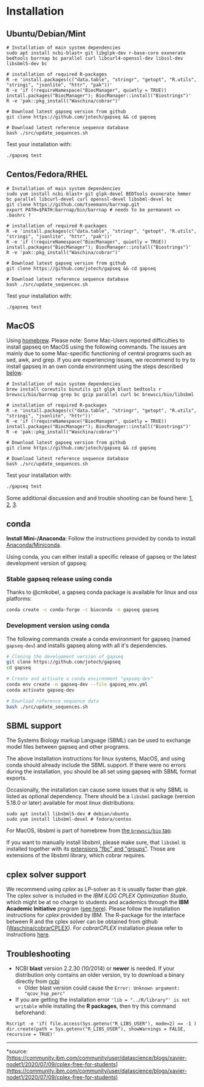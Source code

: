 # Installation

## Ubuntu/Debian/Mint
```
# Installation of main system dependencies
sudo apt install ncbi-blast+ git libglpk-dev r-base-core exonerate bedtools barrnap bc parallel curl libcurl4-openssl-dev libssl-dev libsbml5-dev bc

# installation of required R-packages
R -e 'install.packages(c("data.table", "stringr", "getopt", "R.utils", "stringi", "jsonlite", "httr", "pak"))'
R -e 'if (!requireNamespace("BiocManager", quietly = TRUE)) install.packages("BiocManager"); BiocManager::install("Biostrings")'
R -e 'pak::pkg_install("Waschina/cobrar")'

# Download latest gapseq version from github
git clone https://github.com/jotech/gapseq && cd gapseq

# Download latest reference sequence database
bash ./src/update_sequences.sh
```

Test your installation with:
```sh
./gapseq test
```

## Centos/Fedora/RHEL
```
# Installation of main system dependencies
sudo yum install ncbi-blast+ git glpk-devel BEDTools exonerate hmmer bc parallel libcurl-devel curl openssl-devel libsbml-devel bc
git clone https://github.com/tseemann/barrnap.git
export PATH=$PATH:barrnap/bin/barrnap # needs to be permanent => .bashrc ?

# installation of required R-packages
R -e 'install.packages(c("data.table", "stringr", "getopt", "R.utils", "stringi", "jsonlite", "httr", "pak"))'
R -e 'if (!requireNamespace("BiocManager", quietly = TRUE)) install.packages("BiocManager"); BiocManager::install("Biostrings")'
R -e 'pak::pkg_install("Waschina/cobrar")'

# Download latest gapseq version from github
git clone https://github.com/jotech/gapseq && cd gapseq

# Download latest reference sequence database
bash ./src/update_sequences.sh
```

Test your installation with:
```sh
./gapseq test
```

## MacOS
Using [homebrew](https://brew.sh). Please note: Some Mac-Users reported difficulties to install gapseq on MacOS using the following commands. The issues are mainly due to some Mac-specific functioning of central programs such as sed, awk, and grep. If you are experiencing issues, we recommend to try to install gapseq in an own conda environment using the steps described [below](#conda).
```
# Installation of main system dependencies
brew install coreutils binutils git glpk blast bedtools r brewsci/bio/barrnap grep bc gzip parallel curl bc brewsci/bio/libsbml

# installation of required R-packages
R -e 'install.packages(c("data.table", "stringr", "getopt", "R.utils", "stringi", "jsonlite", "httr"))'
R -e 'if (!requireNamespace("BiocManager", quietly = TRUE)) install.packages("BiocManager"); BiocManager::install("Biostrings")'
R -e 'pak::pkg_install("Waschina/cobrar")'

# Download latest gapseq version from github
git clone https://github.com/jotech/gapseq && cd gapseq

# Download latest reference sequence database
bash ./src/update_sequences.sh
```

Test your installation with:
```sh
./gapseq test
```

Some additional discussion and and trouble shooting can be found here: [1](https://apple.stackexchange.com/a/69332), [2](https://github.com/jotech/gapseq/issues/28), [3](https://github.com/jotech/gapseq/issues/143#issuecomment-1263349021).

## conda

**Install Mini-/Anaconda**: Follow the instructions provided by conda to install [Anaconda/Miniconda](https://conda.io/projects/conda/en/latest/user-guide/install/index.html).

Using conda, you can either install a specific release of gapseq or the latest development version of gapseq:

### Stable gapseq release using conda

Thanks to @cmkobel, a gapseq conda package is available for linux and osx platforms:
```sh
conda create -c conda-forge -c bioconda -n gapseq gapseq
```

### Development version using conda

The following commands create a conda environment for gapseq (named `gapseq-dev`) and installs gapseq along with all it's dependencies.

```sh
# Cloning the development version of gapseq
git clone https://github.com/jotech/gapseq
cd gapseq

# Create and activate a conda environment "gapseq-dev"
conda env create -n gapseq-dev --file gapseq_env.yml
conda activate gapseq-dev

# Download reference sequence data
bash ./src/update_sequences.sh
```

## SBML support
The Systems Biology markup Language (SBML) can be used to exchange model files between gapseq and other programs.

The above installation instructions for linux systems, MacOS, and using conda should already include the SBML support. If there were no errors during the installation, you should be all set using gapseq with SBML format exports.

Occasionally, the installation can cause some issues that is why SBML is listed as optional dependency.
There should be a ``libsbml`` package (version 5.18.0 or later) available for most linux distributions:
```
sudo apt install libsbml5-dev # debian/ubuntu
sudo yum install libsbml-devel # fedora/centos
```
For MacOS, libsbml is part of homebrew from [the `brewsci/bio` tap](https://github.com/brewsci/homebrew-bio/pkgs/container/bio%2Flibsbml).

If you want to manually install libsbml, please make sure, that `libsbml` is installed together with its [extensions "fbc" and "groups"](https://sbml.org/software/libsbml/). Those are extensions of the libsbml library, which cobrar requires.

## cplex solver support

We recommend using *cplex* as LP-solver as it is usually faster than *glpk*. The cplex solver is included in the *IBM ILOG CPLEX Optimization Studio*, which might be at no charge to students and academics through the **IBM Academic Initiative** program ([see here](https://community.ibm.com/community/user/ai-datascience/blogs/xavier-nodet1/2020/07/09/cplex-free-for-students)). Please follow the installation instructions for *cplex* provided by IBM.
The R-package for the interface between R and the cplex solver can be obtained from github ([Waschina/cobrarCPLEX](https://github.com/Waschina/cobrarCPLEX)). For *cobrarCPLEX* installation please refer to instructions [here](https://github.com/Waschina/cobrarCPLEX?tab=readme-ov-file#installation).

## Troubleshooting
- NCBI **blast** version 2.2.30 (10/2014) or **newer** is needed. If your distribution only contains an older version, try to download a binary directly from [ncbi](https://shorturl.at/jkAH0)
  * Older blast version could cause the ``Error: Unknown argument: "qcov_hsp_perc"``
- If you are getting the installation error ``'lib = "../R/library"' is not writable`` while installing the **R packages**, then try this command beforehand:
```
Rscript -e 'if( file.access(Sys.getenv("R_LIBS_USER"), mode=2) == -1 ) dir.create(path = Sys.getenv("R_LIBS_USER"), showWarnings = FALSE, recursive = TRUE)'
```


***
*source: [https://community.ibm.com/community/user/datascience/blogs/xavier-nodet1/2020/07/09/cplex-free-for-students](https://community.ibm.com/community/user/datascience/blogs/xavier-nodet1/2020/07/09/cplex-free-for-students)
